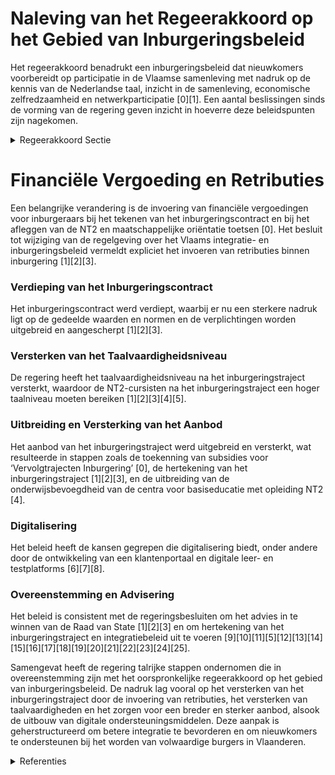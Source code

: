# Naleving van het Regeerakkoord op het Gebied van Inburgeringsbeleid

Het regeerakkoord benadrukt een inburgeringsbeleid dat nieuwkomers voorbereidt op participatie in de Vlaamse samenleving met nadruk op de kennis van de Nederlandse taal, inzicht in de samenleving, economische zelfredzaamheid en netwerkparticipatie \[0\]\[1\]. Een aantal beslissingen sinds de vorming van de regering geven inzicht in hoeverre deze beleidspunten zijn nagekomen.

<details>
        <summary>Regeerakkoord Sectie </summary>
        <p>2.2.1 inburgeringsbeleid bestaat inmiddels reeds 15 jaar Het Vlaams inburgeringsbeleid bestaat inmiddels reeds 15 jaar. Vlaanderen is hierbij steeds een voortrekker geweest. Vandaag gaan we een nieuwe fase in waarbij we met ons beleid willen inspelen op de noden en uitdagingen van de 21ste eeuw. Onze aandacht gaat daarbij uit naar zowel de doelgroep als de inhoud van het inburgering-straject, met een sterke focus op onze pluralistische rechtstaat, basisinzicht in onze samenleving, haar werking en haar geschiedenis (Vlaamse canon), met aandacht voor de waarden van de Verlichting, zoals vervat in de Grondwet en internationale mensen-rechtenverdragen, bv. gelijkheid man-vrouw, scheiding van kerk en staat, respect voor seksuele diversiteit, het non-discriminatiebeginsel,… Doelgroep: Alleen personen die zijn ingeschreven in het vreemdelingen- of bevolkingsregister krijgen toegang tot de inburgeringscursus. Inhoudelijk: Het inburgeringstraject wil nieuwkomers zelfredzaam maken en hun participatie aan de Vlaamse samenleving verbeteren. De inhoud van het inburgeringstraject wordt opgenomen in een inburgeringscontract, dat door de inburgeraar bij aanvang van het traject moet worden ondertekend. Hierin wordt, voor de verschillende onderdelen van het inburgeringstraject, in samenspraak met de trajectbegeleider, een termijn vastgelegd. In het inburgeringscontract wordt ook een bepaling toegevoegd met betrekking tot de essentiële rechten en plichten die in onze samenleving moeten worden gerespecteerd. De huidige vrijstellingen binnen inburgering, voor bijvoorbeeld ernstig zieken of mensen met een mentale of fysieke handicap, blijven van toepassing. We ondersteunen de inburgeraars in dit traject met een aanbod op maat. Het individuele ambitieniveau en het eigenaar-schap over het traject staan centraal met verhoogde aandacht van een kwalitatief individuele eerste intake. Voor wie werkt of onderwijs volgt, voorzien we een gepast aanbod (bv. via avond- of weekendonderwijs of aanbod tijdens de schoolvakanties). Ook grijpen we de mogelijkheden die digitalise-ring biedt aan om het inburgeringstraject efficiënter en effectiever te organiseren, o.a. via e-learning en een nieuw online-portaal ‘inburgering in Vlaanderen’. Wanneer het regulier NT2-aanbod in het volwassenen-onderwijs ontoereikend blijkt, kan beroep worden gedaan op privaat aanbod. We meten de verworven kennis en vaardig-heden via een burgerschapstest die bestaat uit vier onderdelen: 1 De kennis van het Nederlands: Het is belangrijk dat nieuwkomers zich zelfstandig kunnen redden in hun nieuwe taal, het Nederlands. We verwachten dat de inburge-raar op het einde van het traject het taalniveau A2 behaalt. Het taalniveau wordt via een gestandaardiseerd, op een aantal centrale plaatsen georganiseerd, examen getest. Voor analfabeten en laaggeletterden wordt een aangepast taalniveau voorzien. 2 Inzicht in onze Vlaamse samenleving, haar werking en haar geschiedenis: Dit traject maatschappelijke oriëntatie sluiten we af met gestandaardiseerde en op een aantal centrale plaatsen georganiseerde toetsen. 3 De economische zelfredzaamheid: Elke nieuwkomer die een inburgeringstraject volgt, wordt verplicht om zich binnen de 2 maanden na de opstart van het traject aan te melden bij de VDAB. Op die manier kan de VDAB elke nieuwkomer met een arbeidsperspectief begeleiden naar werk of een bijkomende opleiding. Hierbij wordt rekening gehouden met studies of oplei-dingen die de nieuwkomer al volgt. 4 Participatie en netwerk: We bouwen een vierde pijler uit, m.h.o. op betere participatie en integratie van de inburgeraar en het creëren van een netwerk. We bieden een traject op maat aan van 40 uur in de vorm van een buddyproject, een kennismakings-stage bij een bedrijf, vereniging, organisatie of lokaal bestuur, of vrijwilligerswerk. Ook vanuit de ontvangende samenleving leveren we hiervoor de nodige inspanningen. De lokale besturen zijn hiervan de regisseur, in overleg met de trajectbegeleider. Het aanbod is optioneel voor wie werkt, studeert of vrijwillig een inburgeringstraject volgt. Als de inburgeraar is geslaagd in de burgerschaps-test, ontvangt hij een inburgeringsattest. We verwachten dat de inburgeraar regelmatig en actief deelneemt aan zijn traject. We stappen af van het gratis inburgerings-beleid. Inburgeraars zullen een financiële vergoeding moeten betalen van twee keer 90 euro wanneer ze een inburgeringscontract tekenen. Hiervoor krijgen zij een cursus maatschappelijke oriëntatie en een cursus NT2 tot op niveau A2. Bij het afleggen van de toetsen NT2 en maatschappelijke oriëntatie betalen ze voor elk van deze twee toetsen 90 euro. Deze regeling geldt ook voor vrij-willige inburgeraars. Indien de inburgeraar niet slaagt, dient men opnieuw te betalen voor een nieuwe test. Onkosten die de inburgeraar maakt in het kader van zijn inburgerings traject (bv. vervoersonkosten) kunnen niet langer worden terugbetaald door de Agentschappen. Niet-inburgeraars die hun taalniveau willen laten attesteren via een test bij het Agentschap Integratie en Inburgering, Atlas Antwerpen, In-Gent en het Huis van het Nederlands Brussel zullen een vergoeding moeten betalen. Binnen 24 maanden na succesvolle afronding van het inburgeringstraject moet de verplichte inburgeraar op arbeidsactieve leeftijd (18-65 jaar) die geen job heeft, geen opleiding volgt of niet studeert (d.w.z. in die periode geen 6 maanden onafgebroken gewerkt heeft, een opleiding gevolgd of gestudeerd), een test afleggen voor taalniveau B1 mondeling (luisteren en spreken). Hij betaalt hiervoor een vergoeding van 90 euro. Het bereiken van dit taalniveau doet de inburgeraar op eigen initiatief via scholing (de overheid voorziet hiervoor het nodige aanbod), via werk, via benutting van oefenkansen ... Indien hij dit taalniveau niet behaalt, dient men opnieuw te betalen voor een nieuwe test. Er wordt systematisch een advies bezorgd aan de Dienst Vreemdelingenzaken over het gevolgde inburgeringstraject. Dit om na te gaan of de inspanningsverbintenis tot inburgering i.h.k.v. de federale beslissing over het al dan niet verlengen van de verblijfstitel van de inburgeraar is nageleefd. </p>
        </details> 

# Financiële Vergoeding en Retributies

Een belangrijke verandering is de invoering van financiële vergoedingen voor inburgeraars bij het tekenen van het inburgeringscontract en bij het afleggen van de NT2 en maatschappelijke oriëntatie toetsen \[0\]. Het besluit tot wijziging van de regelgeving over het Vlaams integratie- en inburgeringsbeleid vermeldt expliciet het invoeren van retributies binnen inburgering \[1\]\[2\]\[3\].

### Verdieping van het Inburgeringscontract

Het inburgeringscontract werd verdiept, waarbij er nu een sterkere nadruk ligt op de gedeelde waarden en normen en de verplichtingen worden uitgebreid en aangescherpt \[1\]\[2\]\[3\].

### Versterken van het Taalvaardigheidsniveau

De regering heeft het taalvaardigheidsniveau na het inburgeringstraject versterkt, waardoor de NT2-cursisten na het inburgeringstraject een hoger taalniveau moeten bereiken \[1\]\[2\]\[3\]\[4\]\[5\].

### Uitbreiding en Versterking van het Aanbod

Het aanbod van het inburgeringstraject werd uitgebreid en versterkt, wat resulteerde in stappen zoals de toekenning van subsidies voor ‘Vervolgtrajecten Inburgering’ \[0\], de hertekening van het inburgeringstraject \[1\]\[2\]\[3\], en de uitbreiding van de onderwijsbevoegdheid van de centra voor basiseducatie met opleiding NT2 \[4\].

### Digitalisering

Het beleid heeft de kansen gegrepen die digitalisering biedt, onder andere door de ontwikkeling van een klantenportaal en digitale leer- en testplatforms \[6\]\[7\]\[8\].

### Overeenstemming en Advisering

Het beleid is consistent met de regeringsbesluiten om het advies in te winnen van de Raad van State \[1\]\[2\]\[3\] en om hertekening van het inburgeringstraject en integratiebeleid uit te voeren \[9\]\[10\]\[11\]\[5\]\[12\]\[13\]\[14\]\[15\]\[16\]\[17\]\[18\]\[19\]\[20\]\[21\]\[22\]\[23\]\[24\]\[25\].

Samengevat heeft de regering talrijke stappen ondernomen die in overeenstemming zijn met het oorspronkelijke regeerakkoord op het gebied van inburgeringsbeleid. De nadruk lag vooral op het versterken van het inburgeringstraject door de invoering van retributies, het versterken van taalvaardigheden en het zorgen voor een breder en sterker aanbod, alsook de uitbouw van digitale ondersteuningsmiddelen. Deze aanpak is geherstructureerd om betere integratie te bevorderen en om nieuwkomers te ondersteunen bij het worden van volwaardige burgers in Vlaanderen.

<details>
        <summary> Referenties</summary>
        **[\[0\]](http://themis.vlaanderen.be/id/nieuwsbrief-info/63A1749EDBF1CAE811022080)** : **(2022-12-23)** Subsidie project ‘Vervolgtrajecten Inburgering' Ontwerpbesluit van de Vlaamse Regering over de toekenning van subsidies voor ‘Vervolgtrajecten Inburgering’ voor de periode van 1 oktober 2022 tot en me... 

**[\[1\]](http://themis.vlaanderen.be/id/nieuwsbrief-info/61B8C011364ED900090015DE)** : **(2021-12-17)** Wijziging regelgeving Vlaams integratie- en inburgeringsbeleid: hertekening inburgeringstraject Ontwerpbesluit van de Vlaamse Regering tot wijziging van artikel 1 van het besluit van de Vlaamse Regeri... 

**[\[2\]](http://themis.vlaanderen.be/id/nieuwsbrief-info/6172640C364ED9000800030A)** : **(2021-10-22)** Wijziging regelgeving Vlaams integratie- en inburgeringsbeleid: hertekening inburgeringstraject Voorontwerp van besluit van de Vlaamse Regering tot wijziging van artikel 1 van het besluit van de Vlaam... 

**[\[3\]](http://themis.vlaanderen.be/id/nieuwsbrief-info/60ED7D41364ED9000800147E)** : **(2021-07-16)** Wijziging regelgeving Vlaams integratie- en inburgeringsbeleid: hertekening inburgeringstraject Voorontwerp van besluit van de Vlaamse Regering tot wijziging van artikel 1 van het besluit van de Vlaam... 

**[\[4\]](http://themis.vlaanderen.be/id/nieuwsbrief-info/6260084B1C4A193816C2F3FC)** : **(2022-04-22)** Hertekening vormingspakket NT2: wijzigingsdecreet Ontwerpdecreet tot wijziging van het decreet van 15 juni 2007 betreffende het volwassenenonderwijs en tot wijziging van het decreet van 7 juni 2013 be... 

**[\[5\]](http://themis.vlaanderen.be/id/nieuwsbrief-info/620148E8D5F0FAFA87AFAC60)** : **(2022-02-11)** Hertekening vormingspakket NT2: wijzigingsdecreet Voorontwerp van decreet tot wijziging van het decreet van 15 juni 2007 betreffende het volwassenenonderwijs in functie van het hertekende inburgerings... 

**[\[6\]](http://themis.vlaanderen.be/id/nieuwsbrief-info/62CD317D8E6C4430A889877E)** : **(2022-07-15)** Plan Vlaamse Veerkracht: Digitaliseringsprojecten inburgering Digitalisering integratie en inburgering  De Vlaamse Regering  keurt de verdere concretisering van de inhoud en de herverdeling goed van d... 

**[\[7\]](http://themis.vlaanderen.be/id/nieuwsbrief-info/61409E2F364ED900080001D5)** : **(2021-09-17)** Plan Vlaamse Veerkracht: Digitalisering integratie en inburgering Digitalisering integratie en inburgering  Het programma ‘Digitalisering Integratie en Inburgering’ geeft uitvoering aan de ambities ui... 

**[\[8\]](http://themis.vlaanderen.be/id/nieuwsbrief-info/6374BDCA34B8770AF8FDE927)** : **(2022-11-18)** Plan Vlaamse Veerkracht: Digitalisering integratie en inburgering Digitalisering integratie en inburgering  In het kader van het project VV50 'Digitalisering Integratie en Inburgering' van het Relance... 

**[\[9\]](http://themis.vlaanderen.be/id/resource/d655cbc0-4924-11ec-94bb-99a9d1e168fe)** : **(2021-02-26)** Wijziging integratie- en inburgeringsdecreet Voorontwerp van decreet tot wijziging van het decreet van 7 juni 2013 betreffende het Vlaamse integratie- en inburgeringsbeleid  Na adviezen van de SERV, v... 

**[\[10\]](http://themis.vlaanderen.be/id/nieuwsbrief-info/60E7F04C364ED900080009F8)** : **(2021-07-09)** Wijziging integratie- en inburgeringsdecreet Bekrachtiging en afkondiging van het decreet tot wijziging van het decreet van 7 juni 2013 betreffende het Vlaamse integratie- en inburgeringsbeleid, aange... 

**[\[11\]](http://themis.vlaanderen.be/id/resource/d4b88f20-4927-11ec-94bb-99a9d1e168fe)** : **(2020-07-17)** Hertekening inburgeringstraject   Het Vlaams Regeerakkoord 2019-2024 bevat een duidelijke visie op de hertekening van het inburgeringsbeleid. De Vlaamse Regering keurt nu de nota goed die aangeeft hoe... 

**[\[12\]](http://themis.vlaanderen.be/id/nieuwsbrief-info/62B4392F4ABF604F15C225C6)** : **(2022-06-24)** Hertekening vormingspakket NT2: wijzigingsdecreet Bekrachtiging en afkondiging van het decreet tot wijziging van het decreet van 15 juni 2007 betreffende het volwassenenonderwijs en tot wijziging van ... 

**[\[13\]](http://themis.vlaanderen.be/id/resource/aa178b10-4925-11ec-94bb-99a9d1e168fe)** : **(2020-12-18)** Wijziging Integratie- en inburgeringsdecreet Voorontwerp van decreet tot wijziging van het decreet van 7 juni 2013 betreffende het Vlaamse integratie- en inburgeringsbeleid  De Vlaamse Regering hecht ... 

**[\[14\]](http://themis.vlaanderen.be/id/resource/c91922f0-4928-11ec-94bb-99a9d1e168fe)** : **(2020-06-26)** Participatieorganisatie integratie en inburgering: wijzigingsbesluit Voorontwerp van besluit van de Vlaamse Regering tot uitvoering van het decreet van 7 juni 2013 betreffende het Vlaamse integratie- ... 

**[\[15\]](http://themis.vlaanderen.be/id/nieuwsbrief-info/626006821C4A193816C2F3FA)** : **(2022-04-22)** Inwerkingtreding wijzigingsbesluit integratie en inburgering Voorontwerp van besluit van de Vlaamse Regering tot bepaling van de inwerkingtreding van artikel 29 en 36 van het besluit van de Vlaamse Re... 

**[\[16\]](http://themis.vlaanderen.be/id/resource/0b057f50-4925-11ec-94bb-99a9d1e168fe)** : **(2021-02-12)** Samenwerkingsovereenkomst Agentschap Integratie en Inburgering Ontwerp van samenwerkingsovereenkomst tussen de Vlaamse Gemeenschap en het Vlaams Gewest en het Agentschap Integratie en Inburgering  De ... 

**[\[17\]](http://themis.vlaanderen.be/id/resource/d5680900-4927-11ec-94bb-99a9d1e168fe)** : **(2020-07-17)** COVID-19: verlenging project e-inclusie op maat van inburgering Ontwerpbesluit van de Vlaamse Regering tot wijziging van het besluit van de Vlaamse Regering van 13 juli 2018 houdende de toekenning van... 

**[\[18\]](http://themis.vlaanderen.be/id/nieuwsbericht/6489640F2D77B42474D4CF46)** : **(2023-06-16)** Aansluiting Agentschap Integratie en Inburgering bij de vzw Sociale Dienst voor het Vlaams Overheidspersoneel   De Vlaamse Regering keurt het protocol goed voor de aansluiting van het Agentschap Integ... 

**[\[19\]](http://themis.vlaanderen.be/id/nieuwsbericht/6513D0963605E1AC863C0320)** : **(2023-09-29)** Subsidie projectplan digitale inclusie Vier ontwerpbesluiten van de Vlaamse Regering houdende toekenning van een projectsubsidie aan de agentschappen integratie en inburgering en het Huis van het Nede... 

**[\[20\]](http://themis.vlaanderen.be/id/resource/9f32e690-492a-11ec-94bb-99a9d1e168fe)** : **(2020-02-21)** Agentschap Integratie en Inburgering: vervanging bestuurder en regeringscommissaris Ontwerpbesluit van de Vlaamse Regering tot het ontslag en de aanstelling van een lid van de raad van bestuur en de a... 

**[\[21\]](http://themis.vlaanderen.be/id/nieuwsbrief-info/60ED77D7364ED90008001477)** : **(2021-07-16)** Taalscreening bij begin leerplicht in het gewoon onderwijs en voldoende aanwezigheid van vijfjarigen in het kleuteronderwijs Ontwerpbesluit van de Vlaamse Regering over de taalscreening bij het begin ... 

**[\[22\]](http://themis.vlaanderen.be/id/nieuwsbrief-info/633D3FE3EB2A31D34EEC601C)** : **(2022-10-07)** NT2-test volwassenenonderwijs: regels voor ontwikkeling en afname Ontwerpbesluit van de Vlaamse Regering over de NT2-test in het volwassenenonderwijs  In functie van het hertekende inburgeringsbeleid ... 

**[\[23\]](http://themis.vlaanderen.be/id/nieuwsbrief-info/62B08B454ABF604F15C222AC)** : **(2022-06-24)** Bestuursorgaan Agentschap Integratie en Inburgering: vervanging lid Ontwerpbesluit van de Vlaamse Regering tot ontslag en aanstelling van een lid van het bestuursorgaan van het Agentschap Integratie e... 

**[\[24\]](http://themis.vlaanderen.be/id/resource/38091990-4929-11ec-94bb-99a9d1e168fe)** : **(2020-05-29)** Centraal tolkenbureau Onderwijs en Welzijn: verhoging persoonlijk contingent tolkuren Voorontwerp van besluit van de Vlaamse Regering tot wijziging van het besluit van de Vlaamse Regering van 15 janua... 

**[\[25\]](http://themis.vlaanderen.be/id/resource/749b4dd0-4927-11ec-94bb-99a9d1e168fe)** : **(2020-09-18)** Raad van bestuur Agentschap Integratie en Inburgering: aanstelling onafhankelijke bestuurders Ontwerpbesluit van de Vlaamse Regering tot de aanstelling van de onafhankelijke bestuurders in de raad van... 
        </details> 

